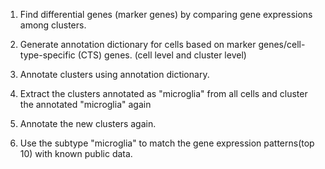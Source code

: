 1. Find differential genes (marker genes) by comparing gene expressions among clusters.

2. Generate annotation dictionary for cells based on marker genes/cell-type-specific (CTS) genes. (cell level and cluster level)

3. Annotate clusters using annotation dictionary.

4. Extract the clusters annotated as "microglia" from all cells and cluster the annotated "microglia" again

5. Annotate the new clusters again.

6. Use the subtype "microglia" to match the gene expression patterns(top 10) with known public data.
